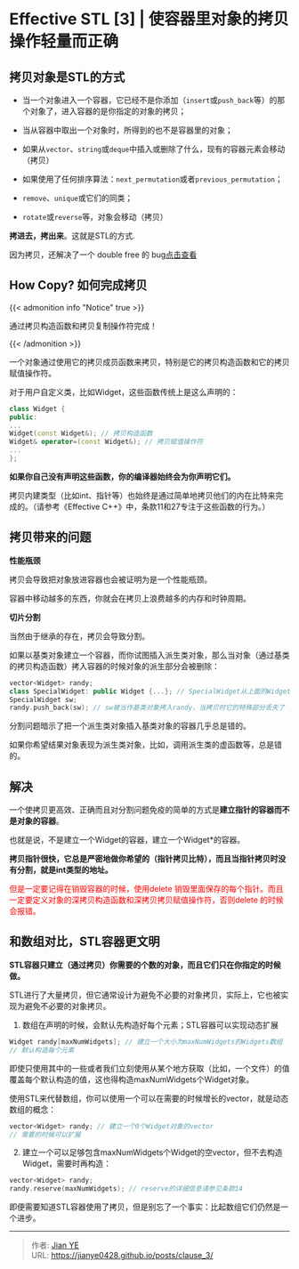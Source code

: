 # Effective STL [3] | 使容器里对象的拷贝操作轻量而正确


## 拷贝对象是STL的方式

- 当一个对象进入一个容器，它已经不是你添加（`insert`或`push_back`等）的那个对象了，进入容器的是你指定的对象的拷贝；

- 当从容器中取出一个对象时，所得到的也不是容器里的对象；

- 如果从`vector`、`string`或`deque`中插入或删除了什么，现有的容器元素会移动（拷贝）

- 如果使用了任何排序算法：`next_permutation`或者`previous_permutation`；

- `remove`、`unique`或它们的同类；

- `rotate`或`reverse`等，对象会移动（拷贝）

**拷进去，拷出来**。这就是STL的方式.

因为拷贝，还解决了一个 double free 的 bug[点击查看](https://mp.weixin.qq.com/s?__biz=MzUyMDc2MDMxNg==&mid=2247490628&idx=1&sn=43650727bc93d8064fd2969733873fdc&chksm=f9e422d7ce93abc1d2784bcb5772536f55aa79902bbb783003c3314df7ed6461a014ed3cce25&token=235869638&lang=zh_CN&scene=21#wechat_redirect)

## How Copy? 如何完成拷贝

{{< admonition info "Notice" true >}}

通过拷贝构造函数和拷贝复制操作符完成！

{{< /admonition >}}

一个对象通过使用它的拷贝成员函数来拷贝，特别是它的拷贝构造函数和它的拷贝赋值操作符。

对于用户自定义类，比如Widget，这些函数传统上是这么声明的：

```c++
class Widget {
public:
...
Widget(const Widget&); // 拷贝构造函数
Widget& operator=(const Widget&); // 拷贝赋值操作符
...
};
```

**如果你自己没有声明这些函数，你的编译器始终会为你声明它们。**

拷贝内建类型（比如int、指针等）也始终是通过简单地拷贝他们的内在比特来完成的。（请参考《Effective C++》中，条款11和27专注于这些函数的行为。）


## 拷贝带来的问题

**性能瓶颈**

拷贝会导致把对象放进容器也会被证明为是一个性能瓶颈。

容器中移动越多的东西，你就会在拷贝上浪费越多的内存和时钟周期。

**切片分割**

当然由于继承的存在，拷贝会导致分割。

如果以基类对象建立一个容器，而你试图插入派生类对象，那么当对象（通过基类的拷贝构造函数）拷入容器的时候对象的派生部分会被删除：

```c++
vector<Widget> randy;
class SpecialWidget: public Widget {...}; // SpecialWidget从上面的Widget派生
SpecialWidget sw;
randy.push_back(sw); // sw被当作基类对象拷入randy，当拷贝时它的特殊部分丢失了
```

分割问题暗示了把一个派生类对象插入基类对象的容器几乎总是错的。

如果你希望结果对象表现为派生类对象，比如，调用派生类的虚函数等，总是错的。

## 解决

一个使拷贝更高效、正确而且对分割问题免疫的简单的方式是**建立指针的容器而不是对象的容器**。

也就是说，不是建立一个Widget的容器，建立一个Widget*的容器。

**拷贝指针很快，它总是严密地做你希望的（指针拷贝比特），而且当指针拷贝时没有分割，就是int类型的地址。**

<font color=red>但是一定要记得在销毁容器的时候，使用delete 销毁里面保存的每个指针。而且一定要定义对象的深拷贝构造函数和深拷贝拷贝赋值操作符，否则delete 的时候会报错。</font>

## 和数组对比，STL容器更文明

**STL容器只建立（通过拷贝）你需要的个数的对象，而且它们只在你指定的时候做。**

STL进行了大量拷贝，但它通常设计为避免不必要的对象拷贝，实际上，它也被实现为避免不必要的对象拷贝。

1. 数组在声明的时候，会默认先构造好每个元素；STL容器可以实现动态扩展

```c++
Widget randy[maxNumWidgets]; // 建立一个大小为maxNumWidgets的Widgets数组
// 默认构造每个元素
```
即使只使用其中的一些或者我们立刻使用从某个地方获取（比如，一个文件）的值覆盖每个默认构造的值，这也得构造maxNumWidgets个Widget对象。

使用STL来代替数组，你可以使用一个可以在需要的时候增长的vector，就是动态数组的概念：

```c++
vector<Widget> randy; // 建立一个0个Widget对象的vector
// 需要的时候可以扩展
```

2. 建立一个可以足够包含maxNumWidgets个Widget的空vector，但不去构造Widget，需要时再构造：

```c++
vector<Widget> randy;
randy.reserve(maxNumWidgets); // reserve的详细信息请参见条款14
```
即便需要知道STL容器使用了拷贝，但是别忘了一个事实：比起数组它们仍然是一个进步。

---

> 作者: [Jian YE](https://github.com/jianye0428)  
> URL: https://jianye0428.github.io/posts/clause_3/  

